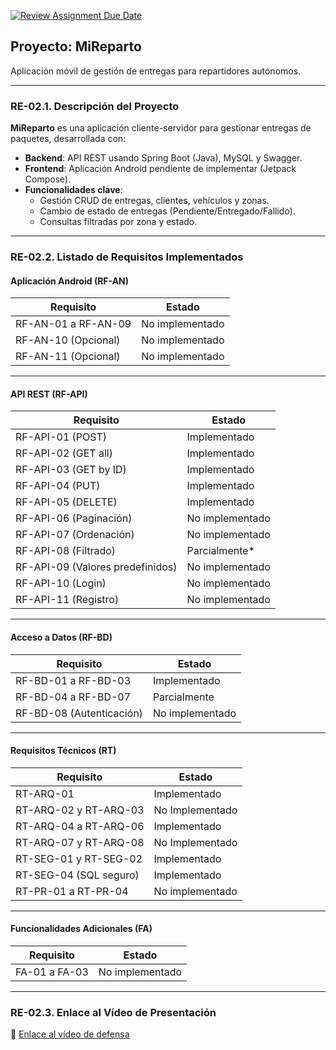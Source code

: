 [![Review Assignment Due Date](https://classroom.github.com/assets/deadline-readme-button-22041afd0340ce965d47ae6ef1cefeee28c7c493a6346c4f15d667ab976d596c.svg)](https://classroom.github.com/a/O1oNnYGo)

## Proyecto: MiReparto

Aplicación móvil de gestión de entregas para repartidores autónomos.

---

### **RE-02.1. Descripción del Proyecto**  
**MiReparto** es una aplicación cliente-servidor para gestionar entregas de paquetes, desarrollada con:  
- **Backend**: API REST usando Spring Boot (Java), MySQL y Swagger.  
- **Frontend**: Aplicación Android pendiente de implementar (Jetpack Compose).  
- **Funcionalidades clave**:  
  - Gestión CRUD de entregas, clientes, vehículos y zonas.  
  - Cambio de estado de entregas (Pendiente/Entregado/Fallido).  
  - Consultas filtradas por zona y estado.  

---

### **RE-02.2. Listado de Requisitos Implementados**  

#### **Aplicación Android (RF-AN)**  
| Requisito         | Estado              |  
|--------------------|---------------------|  
| RF-AN-01 a RF-AN-09 | No implementado    |  
| RF-AN-10 (Opcional) | No implementado    |  
| RF-AN-11 (Opcional) | No implementado    |  

---

#### **API REST (RF-API)**  
| Requisito                | Estado              |  
|--------------------------|---------------------|  
| RF-API-01 (POST)         | Implementado        |  
| RF-API-02 (GET all)      | Implementado        |  
| RF-API-03 (GET by ID)    | Implementado        |  
| RF-API-04 (PUT)          | Implementado        |  
| RF-API-05 (DELETE)       | Implementado        |  
| RF-API-06 (Paginación)   | No implementado     |  
| RF-API-07 (Ordenación)   | No implementado     |  
| RF-API-08 (Filtrado)     | Parcialmente*       |  
| RF-API-09 (Valores predefinidos) | No implementado |  
| RF-API-10 (Login)        | No implementado     |  
| RF-API-11 (Registro)     | No implementado     |  

---

#### **Acceso a Datos (RF-BD)**  
| Requisito         | Estado              |  
|--------------------|---------------------|  
| RF-BD-01 a RF-BD-03 | Implementado       |  
| RF-BD-04 a RF-BD-07 | Parcialmente       |  
| RF-BD-08 (Autenticación) | No implementado |  

---

#### **Requisitos Técnicos (RT)**  
| Requisito               | Estado              |  
|-------------------------|---------------------|  
| RT-ARQ-01    | Implementado        |  
| RT-ARQ-02 y RT-ARQ-03   | No Implementado        |  
| RT-ARQ-04 a RT-ARQ-06   | Implementado        |  
| RT-ARQ-07 y RT-ARQ-08   | No Implementado        |  
| RT-SEG-01 y RT-SEG-02  | Implementado       |  
| RT-SEG-04 (SQL seguro)  | Implementado        |  
| RT-PR-01 a RT-PR-04     | No implementado     |  

---

#### **Funcionalidades Adicionales (FA)**  
| Requisito         | Estado              |  
|--------------------|---------------------|  
| FA-01 a FA-03      | No implementado     |  

---

### **RE-02.3. Enlace al Vídeo de Presentación**  
🔗 [Enlace al vídeo de defensa](URL)
